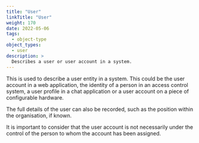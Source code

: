 ```yaml
---
title: "User"
linkTitle: "User"
weight: 170
date: 2022-05-06
tags:
  - object-type
object_types:
  - user
description: >
  Describes a user or user account in a system.
---
```


This is used to describe a user entity in a system.
This could be the user account in a web application, the identity of a person in an access control system, a user profile in a chat application or a user account on a piece of configurable hardware.

The full details of the user can also be recorded, such as the position within the organisation, if known. 

It is important to consider that the user account is not necessarily under the control of the person to whom the account has been assigned.

